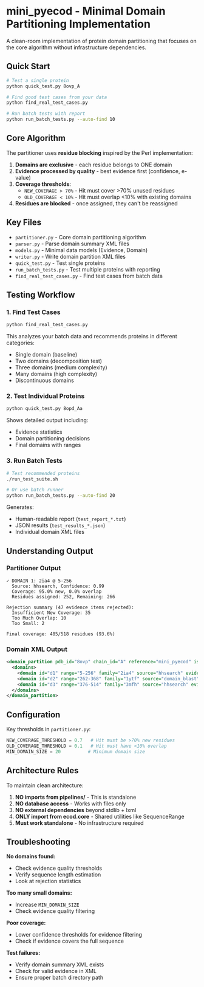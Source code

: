 # mini_pyecod - Minimal Domain Partitioning Implementation

A clean-room implementation of protein domain partitioning that focuses on the core algorithm without infrastructure dependencies.

## Quick Start

```bash
# Test a single protein
python quick_test.py 8ovp_A

# Find good test cases from your data
python find_real_test_cases.py

# Run batch tests with report
python run_batch_tests.py --auto-find 10
```

## Core Algorithm

The partitioner uses **residue blocking** inspired by the Perl implementation:

1. **Domains are exclusive** - each residue belongs to ONE domain
2. **Evidence processed by quality** - best evidence first (confidence, e-value)
3. **Coverage thresholds**:
   - `NEW_COVERAGE > 70%` - Hit must cover >70% unused residues
   - `OLD_COVERAGE < 10%` - Hit must overlap <10% with existing domains
4. **Residues are blocked** - once assigned, they can't be reassigned

## Key Files

- `partitioner.py` - Core domain partitioning algorithm
- `parser.py` - Parse domain summary XML files
- `models.py` - Minimal data models (Evidence, Domain)
- `writer.py` - Write domain partition XML files
- `quick_test.py` - Test single proteins
- `run_batch_tests.py` - Test multiple proteins with reporting
- `find_real_test_cases.py` - Find test cases from batch data

## Testing Workflow

### 1. Find Test Cases
```bash
python find_real_test_cases.py
```

This analyzes your batch data and recommends proteins in different categories:
- Single domain (baseline)
- Two domains (decomposition test)
- Three domains (medium complexity)
- Many domains (high complexity)
- Discontinuous domains

### 2. Test Individual Proteins
```bash
python quick_test.py 8opd_Aa
```

Shows detailed output including:
- Evidence statistics
- Domain partitioning decisions
- Final domains with ranges

### 3. Run Batch Tests
```bash
# Test recommended proteins
./run_test_suite.sh

# Or use batch runner
python run_batch_tests.py --auto-find 20
```

Generates:
- Human-readable report (`test_report_*.txt`)
- JSON results (`test_results_*.json`)
- Individual domain XML files

## Understanding Output

### Partitioner Output
```
✓ DOMAIN 1: 2ia4 @ 5-256
  Source: hhsearch, Confidence: 0.99
  Coverage: 95.0% new, 0.0% overlap
  Residues assigned: 252, Remaining: 266

Rejection summary (47 evidence items rejected):
  Insufficient New Coverage: 35
  Too Much Overlap: 10
  Too Small: 2

Final coverage: 485/518 residues (93.6%)
```

### Domain XML Output
```xml
<domain_partition pdb_id="8ovp" chain_id="A" reference="mini_pyecod" is_classified="true">
  <domains>
    <domain id="d1" range="5-256" family="2ia4" source="hhsearch" evidence_count="1" is_discontinuous="false" size="252"/>
    <domain id="d2" range="262-368" family="1ytf" source="domain_blast" evidence_count="1" is_discontinuous="false" size="107"/>
    <domain id="d3" range="376-514" family="3mfh" source="hhsearch" evidence_count="1" is_discontinuous="false" size="139"/>
  </domains>
</domain_partition>
```

## Configuration

Key thresholds in `partitioner.py`:

```python
NEW_COVERAGE_THRESHOLD = 0.7   # Hit must be >70% new residues
OLD_COVERAGE_THRESHOLD = 0.1   # Hit must have <10% overlap
MIN_DOMAIN_SIZE = 20          # Minimum domain size
```

## Architecture Rules

To maintain clean architecture:

1. **NO imports from pipelines/** - This is standalone
2. **NO database access** - Works with files only  
3. **NO external dependencies** beyond stdlib + lxml
4. **ONLY import from ecod.core** - Shared utilities like SequenceRange
5. **Must work standalone** - No infrastructure required

## Troubleshooting

**No domains found:**
- Check evidence quality thresholds
- Verify sequence length estimation
- Look at rejection statistics

**Too many small domains:**
- Increase `MIN_DOMAIN_SIZE`
- Check evidence quality filtering

**Poor coverage:**
- Lower confidence thresholds for evidence filtering
- Check if evidence covers the full sequence

**Test failures:**
- Verify domain summary XML exists
- Check for valid evidence in XML
- Ensure proper batch directory path
